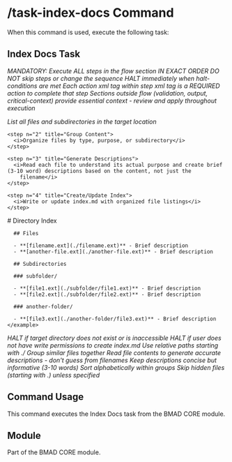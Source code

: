# /task-index-docs Command

When this command is used, execute the following task:

## Index Docs Task

<task id="bmad/core/tasks/index-docs" name="Index Docs"
  description="Generates or updates an index.md of all documents in the specified directory" webskip="true" standalone="true">
  <llm critical="true">
    <i>MANDATORY: Execute ALL steps in the flow section IN EXACT ORDER</i>
    <i>DO NOT skip steps or change the sequence</i>
    <i>HALT immediately when halt-conditions are met</i>
    <i>Each action xml tag within step xml tag is a REQUIRED action to complete that step</i>
    <i>Sections outside flow (validation, output, critical-context) provide essential context - review and apply throughout execution</i>
  </llm>

  <flow>
    <step n="1" title="Scan Directory">
      <i>List all files and subdirectories in the target location</i>
    </step>

    <step n="2" title="Group Content">
      <i>Organize files by type, purpose, or subdirectory</i>
    </step>

    <step n="3" title="Generate Descriptions">
      <i>Read each file to understand its actual purpose and create brief (3-10 word) descriptions based on the content, not just the
        filename</i>
    </step>

    <step n="4" title="Create/Update Index">
      <i>Write or update index.md with organized file listings</i>
    </step>
  </flow>

  <output-format>
    <example>
      # Directory Index

      ## Files

      - **[filename.ext](./filename.ext)** - Brief description
      - **[another-file.ext](./another-file.ext)** - Brief description

      ## Subdirectories

      ### subfolder/

      - **[file1.ext](./subfolder/file1.ext)** - Brief description
      - **[file2.ext](./subfolder/file2.ext)** - Brief description

      ### another-folder/

      - **[file3.ext](./another-folder/file3.ext)** - Brief description
    </example>
  </output-format>

  <halt-conditions critical="true">
    <i>HALT if target directory does not exist or is inaccessible</i>
    <i>HALT if user does not have write permissions to create index.md</i>
  </halt-conditions>

  <validation>
    <i>Use relative paths starting with ./</i>
    <i>Group similar files together</i>
    <i>Read file contents to generate accurate descriptions - don't guess from filenames</i>
    <i>Keep descriptions concise but informative (3-10 words)</i>
    <i>Sort alphabetically within groups</i>
    <i>Skip hidden files (starting with .) unless specified</i>
  </validation>
</task>

## Command Usage

This command executes the Index Docs task from the BMAD CORE module.

## Module

Part of the BMAD CORE module.
